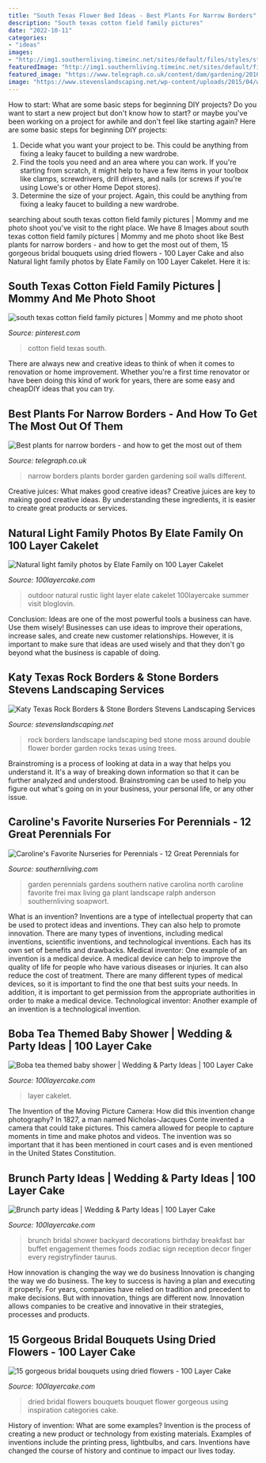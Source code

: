 ```yaml
---
title: "South Texas Flower Bed Ideas - Best Plants For Narrow Borders"
description: "South texas cotton field family pictures"
date: "2022-10-11"
categories:
- "ideas"
images:
- "http://img1.southernliving.timeinc.net/sites/default/files/styles/story_card_hero/public/image/2016/01/main/ga_8dcc453630381c67_spcms_0.jpg?itok=LXizpv8M"
featuredImage: "http://img1.southernliving.timeinc.net/sites/default/files/styles/story_card_hero/public/image/2016/01/main/ga_8dcc453630381c67_spcms_0.jpg?itok=LXizpv8M"
featured_image: "https://www.telegraph.co.uk/content/dam/gardening/2016/07/20/103678634-garden-border-xlarge_trans_NvBQzQNjv4Bqeo_i_u9APj8RuoebjoAHt0k9u7HhRJvuo-ZLenGRumA.jpg?imwidth=1200"
image: "https://www.stevenslandscaping.net/wp-content/uploads/2015/04/work-08_disc._no._1-088.jpg"
---
```



How to start: What are some basic steps for beginning DIY projects?
Do you want to start a new project but don't know how to start? or maybe you've been working on a project for awhile and don't feel like starting again? Here are some basic steps for beginning DIY projects:
1. Decide what you want your project to be. This could be anything from fixing a leaky faucet to building a new wardrobe. 
2. Find the tools you need and an area where you can work. If you're starting from scratch, it might help to have a few items in your toolbox like clamps, screwdrivers, drill drivers, and nails (or screws if you're using Lowe's or other Home Depot stores). 
3. Determine the size of your project. Again, this could be anything from fixing a leaky faucet to building a new wardrobe. 

	

		
searching about south texas cotton field family pictures | Mommy and me photo shoot you've visit to the right place. We have 8 Images about south texas cotton field family pictures | Mommy and me photo shoot like Best plants for narrow borders - and how to get the most out of them, 15 gorgeous bridal bouquets using dried flowers - 100 Layer Cake and also Natural light family photos by Elate Family on 100 Layer Cakelet. Here it is:
		
    
## South Texas Cotton Field Family Pictures | Mommy And Me Photo Shoot

<img loading=lazy src="https://i.pinimg.com/736x/f9/0c/84/f90c8498bfc9a88f96d69d3b2731ec2f.jpg" onerror="this.onerror=null;this.src='https://tse4.mm.bing.net/th?id=OIP.XL5cf0QEnBpvp9jve7mcwADMEx&amp;pid=15.1';" alt="south texas cotton field family pictures | Mommy and me photo shoot">

_Source: pinterest.com_

>cotton field texas south. 

	

There are always new and creative ideas to think of when it comes to renovation or home improvement. Whether you're a first time renovator or have been doing this kind of work for years, there are some easy and cheapDIY ideas that you can try.

    
## Best Plants For Narrow Borders - And How To Get The Most Out Of Them

<img loading=lazy src="https://www.telegraph.co.uk/content/dam/gardening/2016/07/20/103678634-garden-border-xlarge_trans_NvBQzQNjv4Bqeo_i_u9APj8RuoebjoAHt0k9u7HhRJvuo-ZLenGRumA.jpg?imwidth=1200" onerror="this.onerror=null;this.src='https://tse2.mm.bing.net/th?id=OIP.yHqJVXL9jBwpo8YpkNB2BgHaEn&amp;pid=15.1';" alt="Best plants for narrow borders - and how to get the most out of them">

_Source: telegraph.co.uk_

>narrow borders plants border garden gardening soil walls different. 

	

Creative juices: What makes good creative ideas?
Creative juices are key to making good creative ideas. By understanding these ingredients, it is easier to create great products or services.

    
## Natural Light Family Photos By Elate Family On 100 Layer Cakelet

<img loading=lazy src="http://100lclive.s3.amazonaws.com/img/ideas/landscape/191463.jpg" onerror="this.onerror=null;this.src='https://tse2.mm.bing.net/th?id=OIP.DIVLy-2S_wv5n9tC9noLNQHaLH&amp;pid=15.1';" alt="Natural light family photos by Elate Family on 100 Layer Cakelet">

_Source: 100layercake.com_

>outdoor natural rustic light layer elate cakelet 100layercake summer visit bloglovin. 

	

Conclusion: Ideas are one of the most powerful tools a business can have. Use them wisely!
Businesses can use ideas to improve their operations, increase sales, and create new customer relationships. However, it is important to make sure that ideas are used wisely and that they don't go beyond what the business is capable of doing.

    
## Katy Texas Rock Borders &amp; Stone Borders Stevens Landscaping Services

<img loading=lazy src="https://www.stevenslandscaping.net/wp-content/uploads/2015/04/work-08_disc._no._1-088.jpg" onerror="this.onerror=null;this.src='https://tse4.mm.bing.net/th?id=OIP.DrjuAwnrPfHiG3wa5ag50wHaFh&amp;pid=15.1';" alt="Katy Texas Rock Borders &amp; Stone Borders Stevens Landscaping Services">

_Source: stevenslandscaping.net_

>rock borders landscape landscaping bed stone moss around double flower border garden rocks texas using trees. 

	

Brainstroming is a process of looking at data in a way that helps you understand it. It's a way of breaking down information so that it can be further analyzed and understood. Brainstroming can be used to help you figure out what's going on in your business, your personal life, or any other issue.

    
## Caroline&#039;s Favorite Nurseries For Perennials - 12 Great Perennials For

<img loading=lazy src="http://img1.southernliving.timeinc.net/sites/default/files/styles/story_card_hero/public/image/2016/01/main/ga_8dcc453630381c67_spcms_0.jpg?itok=LXizpv8M" onerror="this.onerror=null;this.src='https://tse4.mm.bing.net/th?id=OIP.dcEyEnN_KiCbHEn9R2PItQHaEK&amp;pid=15.1';" alt="Caroline&#039;s Favorite Nurseries for Perennials - 12 Great Perennials for">

_Source: southernliving.com_

>garden perennials gardens southern native carolina north caroline favorite frei max living ga plant landscape ralph anderson southernliving soapwort. 

	

What is an invention?
Inventions are a type of intellectual property that can be used to protect ideas and inventions. They can also help to promote innovation. There are many types of inventions, including medical inventions, scientific inventions, and technological inventions. Each has its own set of benefits and drawbacks.
Medical inventor: 
One example of an invention is a medical device. A medical device can help to improve the quality of life for people who have various diseases or injuries. It can also reduce the cost of treatment. 
There are many different types of medical devices, so it is important to find the one that best suits your needs. In addition, it is important to get permission from the appropriate authorities in order to make a medical device. 
Technological inventor: 
Another example of an invention is a technological invention.

    
## Boba Tea Themed Baby Shower | Wedding &amp; Party Ideas | 100 Layer Cake

<img loading=lazy src="http://100lclive.s3.amazonaws.com/img/ideas/landscape/204341.jpg" onerror="this.onerror=null;this.src='https://tse2.mm.bing.net/th?id=OIP.hGVPO6Kn4IqUUuVxvlcHIQHaJ4&amp;pid=15.1';" alt="Boba tea themed baby shower | Wedding &amp; Party Ideas | 100 Layer Cake">

_Source: 100layercake.com_

>layer cakelet. 

	

The Invention of the Moving Picture Camera: How did this invention change photography?
In 1827, a man named Nicholas-Jacques Conte invented a camera that could take pictures. This camera allowed for people to capture moments in time and make photos and videos. The invention was so important that it has been mentioned in court cases and is even mentioned in the United States Constitution.

    
## Brunch Party Ideas | Wedding &amp; Party Ideas | 100 Layer Cake

<img loading=lazy src="http://100lclive.s3.amazonaws.com/img/ideas/landscape/170254.jpg" onerror="this.onerror=null;this.src='https://tse2.mm.bing.net/th?id=OIP.GGhumZBuMgy4oUu2WF0-gAHaLH&amp;pid=15.1';" alt="Brunch party ideas | Wedding &amp; Party Ideas | 100 Layer Cake">

_Source: 100layercake.com_

>brunch bridal shower backyard decorations birthday breakfast bar buffet engagement themes foods zodiac sign reception decor finger every registryfinder taurus. 

	

How innovation is changing the way we do business
Innovation is changing the way we do business. The key to success is having a plan and executing it properly. For years, companies have relied on tradition and precedent to make decisions. But with innovation, things are different now. Innovation allows companies to be creative and innovative in their strategies, processes and products.

    
## 15 Gorgeous Bridal Bouquets Using Dried Flowers - 100 Layer Cake

<img loading=lazy src="https://www.100layercake.com/blog/wp-content/uploads/2019/07/212275.jpg" onerror="this.onerror=null;this.src='https://tse3.mm.bing.net/th?id=OIP.LX_nNRk8bxsjNpNQlRkA_gHaLH&amp;pid=15.1';" alt="15 gorgeous bridal bouquets using dried flowers - 100 Layer Cake">

_Source: 100layercake.com_

>dried bridal flowers bouquets bouquet flower gorgeous using inspiration categories cake. 

	

History of invention: What are some examples?
Invention is the process of creating a new product or technology from existing materials. Examples of inventions include the printing press, lightbulbs, and cars. Inventions have changed the course of history and continue to impact our lives today.

